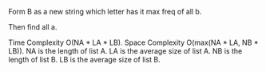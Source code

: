Form B as a new string which letter has it max freq of all b.


Then find all a.


Time Complexity O(NA * LA * LB). Space Complexity O(max(NA * LA, NB * LB)). NA is the length of list A. LA is the average size of list A. NB is the length of list B. LB is the average size of list B.
